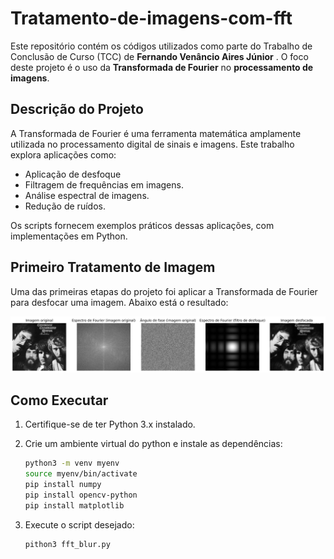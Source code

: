 # Tratamento-de-imagens-com-fft

Este repositório contém os códigos utilizados como parte do Trabalho de Conclusão de Curso (TCC) de **Fernando Venâncio Aires Júnior** . O foco deste projeto é o uso da **Transformada de Fourier** no **processamento de imagens**.  

## Descrição do Projeto

A Transformada de Fourier é uma ferramenta matemática amplamente utilizada no processamento digital de sinais e imagens. Este trabalho explora aplicações como:
- Aplicação de desfoque  
- Filtragem de frequências em imagens.  
- Análise espectral de imagens.  
- Redução de ruídos.  

Os scripts fornecem exemplos práticos dessas aplicações, com implementações em Python.  

## Primeiro Tratamento de Imagem  

Uma das primeiras etapas do projeto foi aplicar a Transformada de Fourier para desfocar uma imagem.
Abaixo está o resultado:  

![Credence Desfocado](Creedence_desfocado.png)

## Como Executar  

1. Certifique-se de ter Python 3.x instalado.

2. Crie  um ambiente virtual do python e instale as dependências:
    ```bash
    python3 -m venv myenv
    source myenv/bin/activate
    pip install numpy
    pip install opencv-python
    pip install matplotlib
    ```
2. Execute o script desejado:
   ```bash
   pithon3 fft_blur.py
   ```